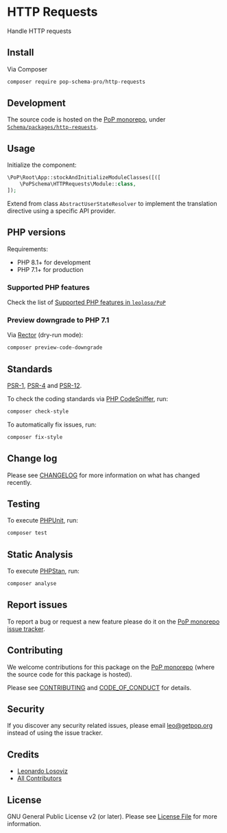 # HTTP Requests

<!--
[![Build Status][ico-travis]][link-travis]
[![Quality Score][ico-code-quality]][link-code-quality]
[![Software License][ico-license]](LICENSE.md)
[![Latest Version on Packagist][ico-version]][link-packagist]
[![Coverage Status][ico-scrutinizer]][link-scrutinizer]
[![Total Downloads][ico-downloads]][link-downloads]
-->

Handle HTTP requests

## Install

Via Composer

``` bash
composer require pop-schema-pro/http-requests
```

## Development

The source code is hosted on the [PoP monorepo](https://github.com/leoloso/PoP), under [`Schema/packages/http-requests`](https://github.com/leoloso/PoP/tree/master/layers/Schema/packages/http-requests).

## Usage

Initialize the component:

``` php
\PoP\Root\App::stockAndInitializeModuleClasses([([
    \PoPSchema\HTTPRequests\Module::class,
]);
```

Extend from class `AbstractUserStateResolver` to implement the translation directive using a specific API provider.

## PHP versions

Requirements:

- PHP 8.1+ for development
- PHP 7.1+ for production

### Supported PHP features

Check the list of [Supported PHP features in `leoloso/PoP`](https://github.com/leoloso/PoP/blob/master/docs/supported-php-features.md)

### Preview downgrade to PHP 7.1

Via [Rector](https://github.com/rectorphp/rector) (dry-run mode):

```bash
composer preview-code-downgrade
```

## Standards

[PSR-1](https://www.php-fig.org/psr/psr-1), [PSR-4](https://www.php-fig.org/psr/psr-4) and [PSR-12](https://www.php-fig.org/psr/psr-12).

To check the coding standards via [PHP CodeSniffer](https://github.com/squizlabs/PHP_CodeSniffer), run:

``` bash
composer check-style
```

To automatically fix issues, run:

``` bash
composer fix-style
```

## Change log

Please see [CHANGELOG](CHANGELOG.md) for more information on what has changed recently.

## Testing

To execute [PHPUnit](https://phpunit.de/), run:

``` bash
composer test
```

## Static Analysis

To execute [PHPStan](https://github.com/phpstan/phpstan), run:

``` bash
composer analyse
```

## Report issues

To report a bug or request a new feature please do it on the [PoP monorepo issue tracker](https://github.com/leoloso/PoP/issues).

## Contributing

We welcome contributions for this package on the [PoP monorepo](https://github.com/leoloso/PoP) (where the source code for this package is hosted).

Please see [CONTRIBUTING](CONTRIBUTING.md) and [CODE_OF_CONDUCT](CODE_OF_CONDUCT.md) for details.

## Security

If you discover any security related issues, please email leo@getpop.org instead of using the issue tracker.

## Credits

- [Leonardo Losoviz][link-author]
- [All Contributors][link-contributors]

## License

GNU General Public License v2 (or later). Please see [License File](LICENSE.md) for more information.

[ico-version]: https://img.shields.io/packagist/v/pop-schema-pro/http-requests.svg?style=flat-square
[ico-license]: https://img.shields.io/badge/license-GPLv2-brightgreen.svg?style=flat-square
[ico-travis]: https://img.shields.io/travis/pop-schema-pro/http-requests/master.svg?style=flat-square
[ico-scrutinizer]: https://img.shields.io/scrutinizer/coverage/g/pop-schema-pro/http-requests.svg?style=flat-square
[ico-code-quality]: https://img.shields.io/scrutinizer/g/pop-schema-pro/http-requests.svg?style=flat-square
[ico-downloads]: https://img.shields.io/packagist/dt/pop-schema-pro/http-requests.svg?style=flat-square

[link-packagist]: https://packagist.org/packages/pop-schema-pro/http-requests
[link-travis]: https://travis-ci.org/pop-schema-pro/http-requests
[link-scrutinizer]: https://scrutinizer-ci.com/g/pop-schema-pro/http-requests/code-structure
[link-code-quality]: https://scrutinizer-ci.com/g/pop-schema-pro/http-requests
[link-downloads]: https://packagist.org/packages/pop-schema-pro/http-requests
[link-author]: https://github.com/leoloso
[link-contributors]: ../../../../../../contributors

